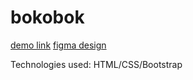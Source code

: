 # bokobok

[demo link](https://zhenia-verbitskaya.github.io/bokobok/)
[figma design](https://www.figma.com/file/sZbZqwWru5o6DHmHOMEEU0/%D0%91%D0%9E%D0%9A-%D0%9E-%D0%91%D0%9E%D0%9A-%D0%A2%D0%97-(Copy)?node-id=0%3A1)

Technologies used: HTML/CSS/Bootstrap
